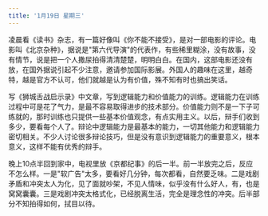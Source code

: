 ```yaml
---
title: '1月19日 星期三'
---
```

凌晨看《读书》杂志，有一篇好像叫《你不能不接受》，是对一部电影的评论。电影叫《北京杂种》，据说是"第六代导演"的代表作，有些稀里糊涂，没有故事，没有情节，说是把一个人撒尿拍得清清楚楚，明明白白。在国内，这部电影还没有放，在国外据说引起不少注意，邀请参加国际影展。外国人的趣味在这里，越奇特，越是官方不认可，他们就越是认为有价值，殊不知有时也搞出笑话。

写《狮城舌战启示录》中文章，写到逻辑能力和价值能力的训练。逻辑能力在训练过程中可是花了气力，是最不容易取得进步的技术部分。价值能力则不是一下子可练就的，那时训练也只提供一些基本价值观念，有点实用主义。以后，辩手们收到多少，要看每个人了。辩论中逻辑能力是最基本的能力，一切其他能力和逻辑能力密切相关。不少人讨论很多辩论技巧，但是没有意识到逻辑能力的重要意义，根本意义，这样不能有优秀的辩手。

晚上10点半回到家中，电视里放《京都纪事》的后一半。前一半放完之后，反应不怎么样。一是"软广告"太多，要看好几分钟，每次都看，自然要乏味。二是戏剧矛盾和冲突太人为化，见了面就吵架，不见人情味，似乎没有什么好人，有，也是窝窝囊囊。三是戏剧冲突太格式化，已经脱离生活，完全是理念性的冲突。后半部分不知拍得如何，拭目以待。